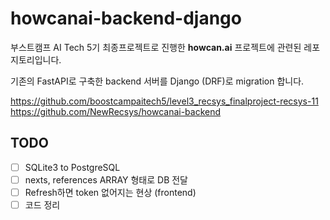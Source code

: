 # howcanai-backend-django

부스트캠프 AI Tech 5기 최종프로젝트로 진행한 <b>howcan.ai</b> 프로젝트에 관련된 레포지토리입니다.

기존의 FastAPI로 구축한 backend 서버를 Django (DRF)로 migration 합니다.

https://github.com/boostcampaitech5/level3_recsys_finalproject-recsys-11
https://github.com/NewRecsys/howcanai-backend

## TODO

- [ ] SQLite3 to PostgreSQL
- [ ] nexts, references ARRAY 형태로 DB 전달
- [ ] Refresh하면 token 없어지는 현상 (frontend)
- [ ] 코드 정리